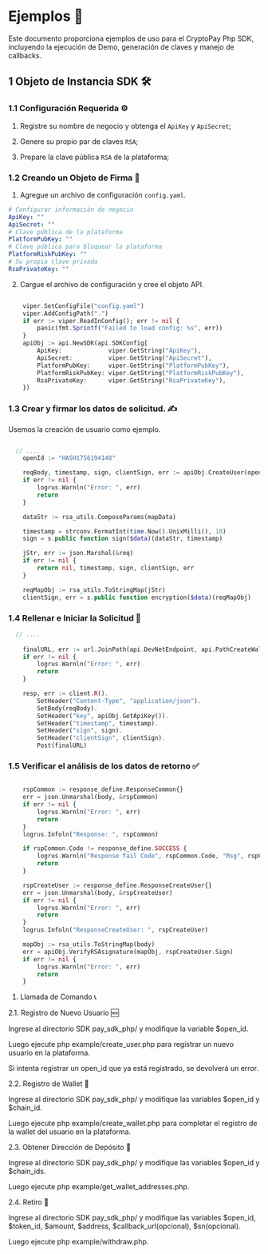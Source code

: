 # Ejemplos 📝

Este documento proporciona ejemplos de uso para el CryptoPay Php SDK, incluyendo la ejecución de Demo, generación de claves y manejo de callbacks.

## 1 Objeto de Instancia SDK 🛠️

### 1.1 Configuración Requerida ⚙️

1. Registre su nombre de negocio y obtenga el `ApiKey` y `ApiSecret`;

2. Genere su propio par de claves `RSA`;

3. Prepare la clave pública `RSA` de la plataforma;

### 1.2 Creando un Objeto de Firma 🔏

1. Agregue un archivo de configuración `config.yaml`.

```yaml
# Configurar información de negocio
ApiKey: ""
ApiSecret: ""
# Clave pública de la plataforma
PlatformPubKey: ""
# Clave pública para bloquear la plataforma
PlatformRiskPubKey: ""
# Su propia clave privada
RsaPrivateKey: ""
```

2. Cargue el archivo de configuración y cree el objeto API.

```php

	viper.SetConfigFile("config.yaml")
	viper.AddConfigPath(".")
	if err := viper.ReadInConfig(); err != nil {
		panic(fmt.Sprintf("Failed to load config: %s", err))
	}
	apiObj := api.NewSDK(api.SDKConfig{
		ApiKey:             viper.GetString("ApiKey"),
		ApiSecret:          viper.GetString("ApiSecret"),
		PlatformPubKey:     viper.GetString("PlatformPubKey"),
		PlatformRiskPubKey: viper.GetString("PlatformRiskPubKey"),
		RsaPrivateKey:      viper.GetString("RsaPrivateKey"),
	})

```

### 1.3 Crear y firmar los datos de solicitud. ✍️

Usemos la creación de usuario como ejemplo.

```php

  // ....
	openId := "HASH1756194148"

	reqBody, timestamp, sign, clientSign, err := apiObj.CreateUser(openId)
	if err != nil {
		logrus.Warnln("Error: ", err)
		return
	}

```

```php
    dataStr := rsa_utils.ComposeParams(mapData)

	timestamp = strconv.FormatInt(time.Now().UnixMilli(), 10)
	sign = s.public function sign($data)(dataStr, timestamp)

	jStr, err := json.Marshal(&req)
	if err != nil {
		return nil, timestamp, sign, clientSign, err
	}

	reqMapObj := rsa_utils.ToStringMap(jStr)
	clientSign, err = s.public function encryption($data)(reqMapObj)
```

### 1.4 Rellenar e Iniciar la Solicitud 🚀

```php
  // ....
	
	finalURL, err := url.JoinPath(api.DevNetEndpoint, api.PathCreateWallet)
	if err != nil {
		logrus.Warnln("Error: ", err)
		return
	}

	resp, err := client.R().
		SetHeader("Content-Type", "application/json").
		SetBody(reqBody).
		SetHeader("key", apiObj.GetApiKey()).
		SetHeader("timestamp", timestamp).
		SetHeader("sign", sign).
		SetHeader("clientSign", clientSign).
		Post(finalURL)

```

### 1.5 Verificar el análisis de los datos de retorno ✅

```php

	rspCommon := response_define.ResponseCommon{}
	err = json.Unmarshal(body, &rspCommon)
	if err != nil {
		logrus.Warnln("Error: ", err)
		return
	}
	logrus.Infoln("Response: ", rspCommon)

	if rspCommon.Code != response_define.SUCCESS {
		logrus.Warnln("Response fail Code", rspCommon.Code, "Msg", rspCommon.Msg)
		return
	}

	rspCreateUser := response_define.ResponseCreateUser{}
	err = json.Unmarshal(body, &rspCreateUser)
	if err != nil {
		logrus.Warnln("Error: ", err)
		return
	}
	logrus.Infoln("ResponseCreateUser: ", rspCreateUser)

	mapObj := rsa_utils.ToStringMap(body)
	err = apiObj.VerifyRSAsignature(mapObj, rspCreateUser.Sign)
	if err != nil {
		logrus.Warnln("Error: ", err)
		return
	}

```

1. Llamada de Comando 📞

2.1. Registro de Nuevo Usuario 🆕

Ingrese al directorio SDK pay_sdk_php/ y modifique la variable $open_id.

Luego ejecute php  example/create_user.php para registrar un nuevo usuario en la plataforma.

Si intenta registrar un open_id que ya está registrado, se devolverá un error.

2.2. Registro de Wallet 💼

Ingrese al directorio SDK pay_sdk_php/ y modifique las variables $open_id y $chain_id.

Luego ejecute php  example/create_wallet.php para completar el registro de la wallet del usuario en la plataforma.

2.3. Obtener Dirección de Depósito 📍

Ingrese al directorio SDK pay_sdk_php/ y modifique las variables $open_id y $chain_ids.

Luego ejecute php  example/get_wallet_addresses.php.

2.4. Retiro 💸

Ingrese al directorio SDK pay_sdk_php/ y modifique las variables $open_id, $token_id, $amount, $address, $callback_url(opcional), $sn(opcional).

Luego ejecute php  example/withdraw.php.